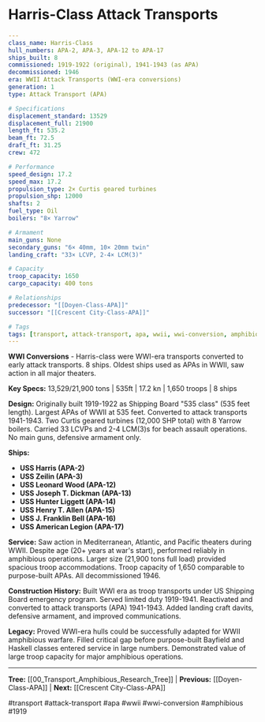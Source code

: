 # Harris-Class Attack Transports

```yaml
---
class_name: Harris-Class
hull_numbers: APA-2, APA-3, APA-12 to APA-17
ships_built: 8
commissioned: 1919-1922 (original), 1941-1943 (as APA)
decommissioned: 1946
era: WWII Attack Transports (WWI-era conversions)
generation: 1
type: Attack Transport (APA)

# Specifications
displacement_standard: 13529
displacement_full: 21900
length_ft: 535.2
beam_ft: 72.5
draft_ft: 31.25
crew: 472

# Performance
speed_design: 17.2
speed_max: 17.2
propulsion_type: 2× Curtis geared turbines
propulsion_shp: 12000
shafts: 2
fuel_type: Oil
boilers: "8× Yarrow"

# Armament
main_guns: None
secondary_guns: "6× 40mm, 10× 20mm twin"
landing_craft: "33× LCVP, 2-4× LCM(3)"

# Capacity
troop_capacity: 1650
cargo_capacity: 400 tons

# Relationships
predecessor: "[[Doyen-Class-APA]]"
successor: "[[Crescent City-Class-APA]]"

# Tags
tags: [transport, attack-transport, apa, wwii, wwi-conversion, amphibious, 1919]
---
```

**WWI Conversions** - Harris-class were WWI-era transports converted to early attack transports. 8 ships. Oldest ships used as APAs in WWII, saw action in all major theaters.

**Key Specs:** 13,529/21,900 tons | 535ft | 17.2 kn | 1,650 troops | 8 ships

**Design:** Originally built 1919-1922 as Shipping Board "535 class" (535 feet length). Largest APAs of WWII at 535 feet. Converted to attack transports 1941-1943. Two Curtis geared turbines (12,000 SHP total) with 8 Yarrow boilers. Carried 33 LCVPs and 2-4 LCM(3)s for beach assault operations. No main guns, defensive armament only.

**Ships:**
- **USS Harris (APA-2)**
- **USS Zeilin (APA-3)**
- **USS Leonard Wood (APA-12)**
- **USS Joseph T. Dickman (APA-13)**
- **USS Hunter Liggett (APA-14)**
- **USS Henry T. Allen (APA-15)**
- **USS J. Franklin Bell (APA-16)**
- **USS American Legion (APA-17)**

**Service:** Saw action in Mediterranean, Atlantic, and Pacific theaters during WWII. Despite age (20+ years at war's start), performed reliably in amphibious operations. Larger size (21,900 tons full load) provided spacious troop accommodations. Troop capacity of 1,650 comparable to purpose-built APAs. All decommissioned 1946.

**Construction History:** Built WWI era as troop transports under US Shipping Board emergency program. Served limited duty 1919-1941. Reactivated and converted to attack transports (APA) 1941-1943. Added landing craft davits, defensive armament, and improved communications.

**Legacy:** Proved WWI-era hulls could be successfully adapted for WWII amphibious warfare. Filled critical gap before purpose-built Bayfield and Haskell classes entered service in large numbers. Demonstrated value of large troop capacity for major amphibious operations.

---
**Tree:** [[00_Transport_Amphibious_Research_Tree]] | **Previous:** [[Doyen-Class-APA]] | **Next:** [[Crescent City-Class-APA]]

#transport #attack-transport #apa #wwii #wwi-conversion #amphibious #1919
